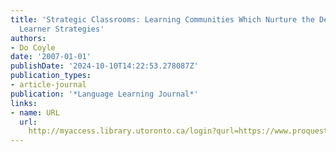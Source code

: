 ```yaml
---
title: 'Strategic Classrooms: Learning Communities Which Nurture the Development of
  Learner Strategies'
authors:
- Do Coyle
date: '2007-01-01'
publishDate: '2024-10-10T14:22:53.278087Z'
publication_types:
- article-journal
publication: '*Language Learning Journal*'
links:
- name: URL
  url: 
    http://myaccess.library.utoronto.ca/login?qurl=https://www.proquest.com/docview/61908330?accountid=14771&bdid=38382&_bd=L%2F1GUjSs%2BAELg9yTbo2qCttbMgY%3D
---
```

